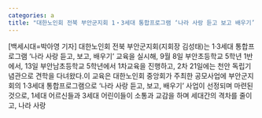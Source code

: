```yaml
---
categories: a
title: "대한노인회 전북 부안군지회 1・3세대 통합프로그램 ‘나라 사랑 듣고 보고 배우기’ 교육 성료"
---
```

[백세시대=박아영 기자] 대한노인회 전북 부안군지회(지회장 김성태)는 1·3세대 통합프로그램 ‘나라 사랑 듣고, 보고, 배우기’ 교육을 실시해, 9월 8일 부안초등학교 5학년 1반에서, 13일 부안남초등학교 5학년에서 1차교육을 진행하고, 2차 21일에는 천안 독립기념관으로 견학을 다녀왔다.이 교육은 대한노인회 중앙회가 주최한 공모사업에 부안군지회의 1·3세대 통합프로그램으로 ‘나라 사랑 듣고, 보고, 배우기’ 사업이 선정되며 마련된 것으로, 1세대 어르신들과 3세대 어린이들이 소통과 교감을 하며 세대간의 격차를 줄이고, 나라 사랑